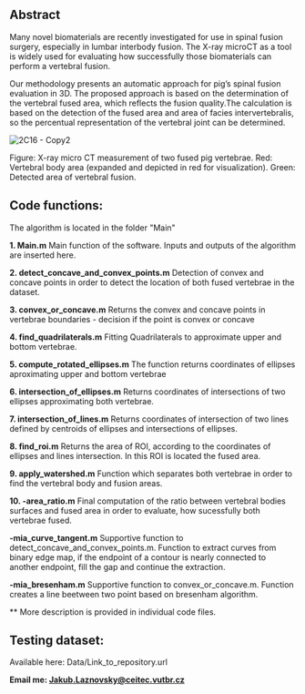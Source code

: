 ## Abstract

Many novel biomaterials are recently investigated for use in spinal fusion surgery, especially in lumbar interbody fusion. The X-ray microCT as a tool is widely used for evaluating how successfully those biomaterials can perform a vertebral fusion. 
  
  Our methodology presents an automatic approach for pig’s spinal fusion evaluation in 3D. The proposed approach is based on the determination of the vertebral fused area, which reflects the fusion quality.The calculation is based on the detection of the fused area and area of facies intervertebralis, so the percentual representation of the vertebral joint can be determined.
  

![2C16 - Copy2](https://user-images.githubusercontent.com/41157503/234028034-993c98f4-bdf2-45ee-a958-9bded2b10dbc.png)

Figure: X-ray micro CT measurement of two fused pig vertebrae. Red: Vertebral body area (expanded and depicted in red for visualization). Green: Detected area of vertebral fusion.


## Code functions:
The algorithm is located in the folder "Main"

**1. Main.m** Main function of the software. Inputs and outputs of the algorithm are inserted here.

**2. detect_concave_and_convex_points.m** Detection of convex and concave points in order to detect the location of both fused vertebrae in the dataset.

**3. convex_or_concave.m** Returns the convex and concave points in vertebrae boundaries - decision if the point is convex or concave

**4. find_quadrilaterals.m** Fitting Quadrilaterals to approximate upper and bottom vertebrae.

**5. compute_rotated_ellipses.m** The function returns coordinates of ellipses aproximating upper and bottom vertebrae

**6. intersection_of_ellipses.m** Returns coordinates of intersections of two ellipses approximating both vertebrae.

**7. intersection_of_lines.m** Returns coordinates of intersection of two lines defined by centroids of ellipses and intersections of ellipses. 

**8. find_roi.m** Returns the area of ROI, according to the coordinates of ellipses and lines intersection. In this ROI is located the fused area.

**9. apply_watershed.m** Function which separates both vertebrae in order to find the vertebral body and fusion areas.

**10. -area_ratio.m** Final computation of the ratio between vertebral bodies surfaces and fused area in order to evaluate, how sucessfully both vertebrae fused.

**-mia_curve_tangent.m** Supportive function to detect_concave_and_convex_points.m. Function to extract curves from binary edge map, if the endpoint of a contour is nearly connected to another endpoint, fill the gap and continue the extraction.

**-mia_bresenham.m** Supportive function to convex_or_concave.m. Function creates a line beetween two point based on bresenham  algorithm.

** More description is provided in individual code files.

## Testing dataset:
Available here: Data/Link_to_repository.url

**Email me: Jakub.Laznovsky@ceitec.vutbr.cz**
